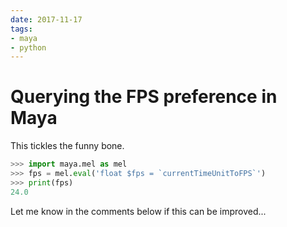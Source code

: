 ```yaml
---
date: 2017-11-17
tags:
- maya
- python
---
```


# Querying the FPS preference in Maya

This tickles the funny bone.

```python
>>> import maya.mel as mel
>>> fps = mel.eval('float $fps = `currentTimeUnitToFPS`')
>>> print(fps)
24.0
```

Let me know in the comments below if this can be improved...